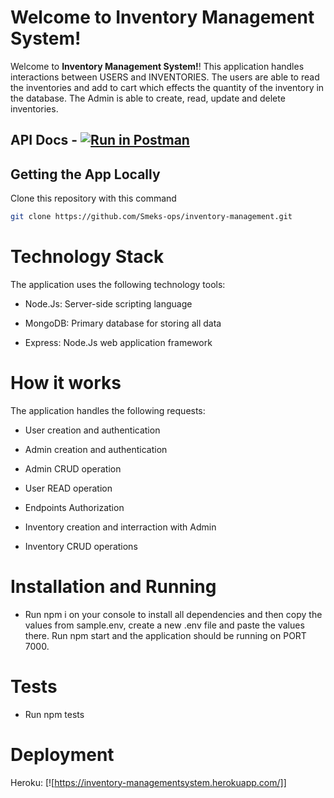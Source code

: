 # Welcome to Inventory Management System!

Welcome to **Inventory Management System!**! This application handles interactions between USERS and INVENTORIES. The users are able to read the inventories and add to cart which effects the quantity of the inventory in the database. The Admin is able to create, read, update and delete inventories.

## API Docs - [![Run in Postman](https://run.pstmn.io/button.svg)](https://app.getpostman.com/run-collection/16662064-71cdbe60-1d5e-475e-b60f-f326c963bac2?action=collection%2Ffork&collection-url=entityId%3D16662064-71cdbe60-1d5e-475e-b60f-f326c963bac2%26entityType%3Dcollection%26workspaceId%3D24efdb0c-14e4-43fd-8122-b6099a2323e5)

## Getting the App Locally

Clone this repository with this command
```bash
git clone https://github.com/Smeks-ops/inventory-management.git
```

# Technology Stack

The application uses the following technology tools:

- Node.Js: Server-side scripting language

- MongoDB: Primary database for storing all data

- Express: Node.Js web application framework

# How it works

The application handles the following requests:

- User creation and authentication

- Admin creation and authentication

- Admin CRUD operation

- User READ operation

- Endpoints Authorization

- Inventory creation and interraction with Admin

- Inventory CRUD operations

# Installation and Running

- Run npm i on your console to install all dependencies and then copy the values from sample.env, create a new .env file and paste the values there. Run npm start and the application should be running on PORT 7000.

# Tests

- Run npm tests

# Deployment

Heroku: [![https://inventory-managementsystem.herokuapp.com/]]
